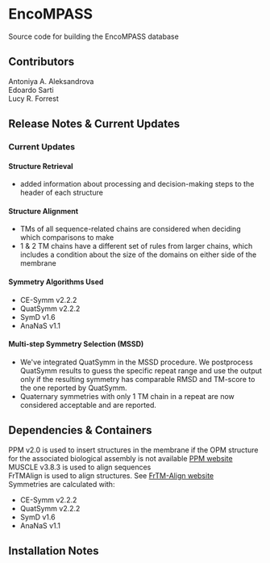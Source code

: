 # EncoMPASS
Source code for building the EncoMPASS database

## Contributors
Antoniya A. Aleksandrova  
Edoardo Sarti  
Lucy R. Forrest  

## Release Notes & Current Updates
### Current Updates
#### Structure Retrieval
- added information about processing and decision-making steps to the header of each structure
#### Structure Alignment
- TMs of all sequence-related chains are considered when deciding which comparisons to make
- 1 & 2 TM chains have a different set of rules from larger chains, which includes a condition about the size of the domains on either side of the membrane
#### Symmetry Algorithms Used
 - CE-Symm v2.2.2
 - QuatSymm v2.2.2
 - SymD v1.6
 - AnaNaS v1.1
#### Multi-step Symmetry Selection (MSSD)
- We've integrated QuatSymm in the MSSD procedure. We postprocess QuatSymm results to guess the specific repeat range and use the output only if the resulting symmetry has comparable RMSD and TM-score to the one reported by QuatSymm. 
- Quaternary symmetries with only 1 TM chain in a repeat are now considered acceptable and are reported.


## Dependencies & Containers
PPM v2.0 is used to insert structures in the membrane if the OPM structure for the associated biological assembly is not available
[PPM website](https://opm.phar.umich.edu/ppm_server2_cgopm)   
MUSCLE v3.8.3 is used to align sequences  
FrTMAlign is used to align structures. See [FrTM-Align website](https://sites.gatech.edu/cssb/fr-tm-align/)  
Symmetries are calculated with:
 - CE-Symm v2.2.2
 - QuatSymm v2.2.2
 - SymD v1.6
 - AnaNaS v1.1

## Installation Notes

 


